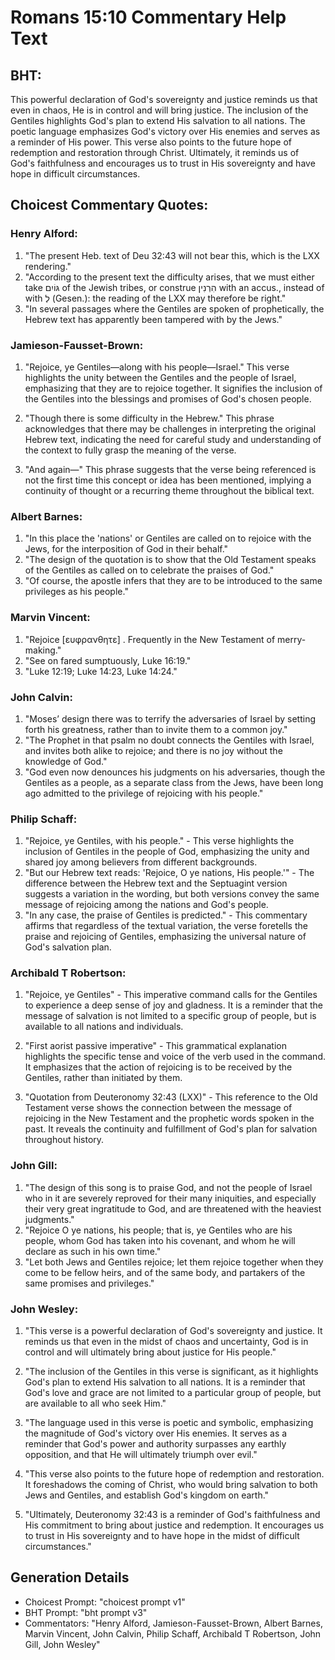 # Romans 15:10 Commentary Help Text

## BHT:
This powerful declaration of God's sovereignty and justice reminds us that even in chaos, He is in control and will bring justice. The inclusion of the Gentiles highlights God's plan to extend His salvation to all nations. The poetic language emphasizes God's victory over His enemies and serves as a reminder of His power. This verse also points to the future hope of redemption and restoration through Christ. Ultimately, it reminds us of God's faithfulness and encourages us to trust in His sovereignty and have hope in difficult circumstances.

## Choicest Commentary Quotes:
### Henry Alford:
1. "The present Heb. text of Deu 32:43 will not bear this, which is the LXX rendering."
2. "According to the present text the difficulty arises, that we must either take גּוֹיִם of the Jewish tribes, or construe הִרְנִין with an accus., instead of with לְ (Gesen.): the reading of the LXX may therefore be right."
3. "In several passages where the Gentiles are spoken of prophetically, the Hebrew text has apparently been tampered with by the Jews."

### Jamieson-Fausset-Brown:
1. "Rejoice, ye Gentiles—along with his people—Israel." This verse highlights the unity between the Gentiles and the people of Israel, emphasizing that they are to rejoice together. It signifies the inclusion of the Gentiles into the blessings and promises of God's chosen people.

2. "Though there is some difficulty in the Hebrew." This phrase acknowledges that there may be challenges in interpreting the original Hebrew text, indicating the need for careful study and understanding of the context to fully grasp the meaning of the verse.

3. "And again—" This phrase suggests that the verse being referenced is not the first time this concept or idea has been mentioned, implying a continuity of thought or a recurring theme throughout the biblical text.

### Albert Barnes:
1. "In this place the 'nations' or Gentiles are called on to rejoice with the Jews, for the interposition of God in their behalf."
2. "The design of the quotation is to show that the Old Testament speaks of the Gentiles as called on to celebrate the praises of God."
3. "Of course, the apostle infers that they are to be introduced to the same privileges as his people."

### Marvin Vincent:
1. "Rejoice [ευφρανθητε] . Frequently in the New Testament of merry-making." 
2. "See on fared sumptuously, Luke 16:19." 
3. "Luke 12:19; Luke 14:23, Luke 14:24."

### John Calvin:
1. "Moses’ design there was to terrify the adversaries of Israel by setting forth his greatness, rather than to invite them to a common joy."
2. "The Prophet in that psalm no doubt connects the Gentiles with Israel, and invites both alike to rejoice; and there is no joy without the knowledge of God."
3. "God even now denounces his judgments on his adversaries, though the Gentiles as a people, as a separate class from the Jews, have been long ago admitted to the privilege of rejoicing with his people."

### Philip Schaff:
1. "Rejoice, ye Gentiles, with his people." - This verse highlights the inclusion of Gentiles in the people of God, emphasizing the unity and shared joy among believers from different backgrounds.
2. "But our Hebrew text reads: 'Rejoice, O ye nations, His people.'" - The difference between the Hebrew text and the Septuagint version suggests a variation in the wording, but both versions convey the same message of rejoicing among the nations and God's people.
3. "In any case, the praise of Gentiles is predicted." - This commentary affirms that regardless of the textual variation, the verse foretells the praise and rejoicing of Gentiles, emphasizing the universal nature of God's salvation plan.

### Archibald T Robertson:
1. "Rejoice, ye Gentiles" - This imperative command calls for the Gentiles to experience a deep sense of joy and gladness. It is a reminder that the message of salvation is not limited to a specific group of people, but is available to all nations and individuals.

2. "First aorist passive imperative" - This grammatical explanation highlights the specific tense and voice of the verb used in the command. It emphasizes that the action of rejoicing is to be received by the Gentiles, rather than initiated by them.

3. "Quotation from Deuteronomy 32:43 (LXX)" - This reference to the Old Testament verse shows the connection between the message of rejoicing in the New Testament and the prophetic words spoken in the past. It reveals the continuity and fulfillment of God's plan for salvation throughout history.

### John Gill:
1. "The design of this song is to praise God, and not the people of Israel who in it are severely reproved for their many iniquities, and especially their very great ingratitude to God, and are threatened with the heaviest judgments."
2. "Rejoice O ye nations, his people; that is, ye Gentiles who are his people, whom God has taken into his covenant, and whom he will declare as such in his own time."
3. "Let both Jews and Gentiles rejoice; let them rejoice together when they come to be fellow heirs, and of the same body, and partakers of the same promises and privileges."

### John Wesley:
1. "This verse is a powerful declaration of God's sovereignty and justice. It reminds us that even in the midst of chaos and uncertainty, God is in control and will ultimately bring about justice for His people."

2. "The inclusion of the Gentiles in this verse is significant, as it highlights God's plan to extend His salvation to all nations. It is a reminder that God's love and grace are not limited to a particular group of people, but are available to all who seek Him."

3. "The language used in this verse is poetic and symbolic, emphasizing the magnitude of God's victory over His enemies. It serves as a reminder that God's power and authority surpasses any earthly opposition, and that He will ultimately triumph over evil."

4. "This verse also points to the future hope of redemption and restoration. It foreshadows the coming of Christ, who would bring salvation to both Jews and Gentiles, and establish God's kingdom on earth."

5. "Ultimately, Deuteronomy 32:43 is a reminder of God's faithfulness and His commitment to bring about justice and redemption. It encourages us to trust in His sovereignty and to have hope in the midst of difficult circumstances."


## Generation Details
- Choicest Prompt: "choicest prompt v1"
- BHT Prompt: "bht prompt v3"
- Commentators: "Henry Alford, Jamieson-Fausset-Brown, Albert Barnes, Marvin Vincent, John Calvin, Philip Schaff, Archibald T Robertson, John Gill, John Wesley"
